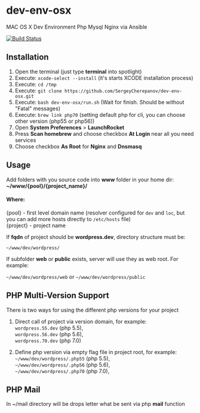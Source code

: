 # dev-env-osx
MAC OS X Dev Environment Php Mysql Nginx via Ansible

[![Build Status](https://travis-ci.org/SergeyCherepanov/dev-env-osx.svg?branch=master)](https://travis-ci.org/SergeyCherepanov/dev-env-osx)  

## Installation 
1. Open the terminal (just type **terminal** into spotlight)
2. Execute: `xcode-select --install` (it's starts XCODE installation process)
3. Execute: `cd /tmp`
4. Execute: `git clone https://github.com/SergeyCherepanov/dev-env-osx.git`
5. Execute: `bash dev-env-osx/run.sh` (Wait for finish. Should be without "Fatal" messages)
6. Execute: `brew link php70` (setting default php for cli, you can choose other version (php55 or php56))
7. Open **System Preferences** > **LaunchRocket**
8. Press **Scan homebrew** and choose checkbox **At Login** near all you need services
9. Choose checkbox **As Root** for **Nginx** and **Dnsmasq**


## Usage
Add folders with you source code into **www** folder in your home dir: **~/www/{pool}/{project_name}/**

#### Where:  
{pool} - first level domain name (resolver configured for `dev` and `loc`, but you can add more hosts directly to `/etc/hosts` file)  
{project} - project name  

If **fqdn** of project should be **wordpress.dev**, directory structure must be:

`~/www/dev/wordpress/`

If subfolder **web** or **public** exists, server will use they as web root. For example:    

`~/www/dev/wordpress/web` or  `~/www/dev/wordpress/public`  

## PHP Multi-Version Support

There is two ways for using the different php versions for your project

1. Direct call of project via version domain, for example:  
`wordpress.55.dev` (php 5.5),  
`wordpress.56.dev` (php 5.6),  
`wordpress.70.dev` (php 7.0)  

2. Define php version via  empty flag file in project root, for example:   
`~/www/dev/wordpress/.php55` (php 5.5),  
`~/www/dev/wordpress/.php56` (php 5.6),  
`~/www/dev/wordpress/.php70` (php 7.0),  

## PHP Mail

In ~/mail directory will be drops letter what be sent via php **mail** function
